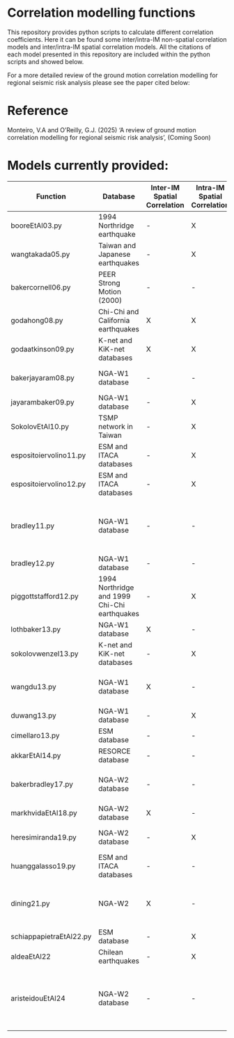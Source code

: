 # Correlation modelling functions
This repository provides python scripts to calculate different correlation coefficients. Here it can be found some inter/intra-IM non-spatial correlation models and inter/intra-IM spatial correlation models.
All the citations of each model presented in this repository are included within the python scripts and showed below.

For a more detailed review of the ground motion correlation modelling for regional seismic risk analysis please see the paper cited below:

# Reference
Monteiro, V.A and O’Reilly, G.J. (2025) ‘A review of ground motion correlation modelling for regional seismic risk analysis’, (Coming Soon)

# Models currently provided:



|        Function           |             Database                            | Inter-IM Spatial Correlation | Intra-IM Spatial Correlation |   Non-Spatial Correlation  |    Intensity Measures  |  Reference                 |
|---------------------------|-------------------------------------------------|-----------|-----------|----------------------------|-----------------------------------------------------|-------------------------------------|
|   booreEtAl03.py          |  1994 Northridge earthquake                     |     -     |     X     |             -              |    PGA                                              | Boore et al. [2003]                 |
|   wangtakada05.py         |  Taiwan and Japanese earthquakes                |     -     |     X     |             -              |    PGV                                              | Wang and Takada [2005]              |
|   bakercornell06.py       |  PEER Strong Motion (2000)                      |     -     |     -     |             X              |    Sa(T)                                            | Baker and Cornell [2006]            |
|   godahong08.py           |  Chi-Chi and California earthquakes             |     X     |     X     |             -              |    PGA, PGV, Sa(T)                                  | Goda and Hong [2008]                |
|   godaatkinson09.py       |  K-net and KiK-net databases                    |     X     |     X     |             X              |    PGA, PGV, Sa(T)                                  | Goda and Atkinson [2009]            |
|   bakerjayaram08.py       |  NGA-W1 database                                |     -     |     -     |             X              |    Sa(T)                                            | Baker and Jayaram [2008]            |
|   jayarambaker09.py       |  NGA-W1 database                                |     -     |     X     |             -              |    Sa(T)                                            | Jayaram and Baker [2009]            |
|   SokolovEtAl10.py        |  TSMP network in Taiwan                         |     -     |     X     |             -              |    PGA                                              | Sokolov et al. [2010]               |
|   espositoiervolino11.py  |  ESM  and ITACA databases                       |     -     |     X     |             -              |    PGA, PGV                                         | Esposito and Iervolino [2011]       |
|   espositoiervolino12.py  |  ESM  and ITACA databases                       |     -     |     X     |             -              |    Sa(T)                                            | Esposito and Iervolino [2012]       |
|   bradley11.py            |  NGA-W1 database                                |     -     |     -     |             X              |    Sa(T), PGA, PGV, ASI, SI, DSI, CAV, Duration     | Bradley [2011]                      |  
|   bradley12.py            |  NGA-W1 database                                |     -     |     -     |             X              |    Sa(T), PGV                                       | Bradley [2012]                      |
|   piggottstafford12.py    |  1994 Northridge and 1999 Chi-Chi earthquakes   |     -     |     X     |             -              |    Ia                                               | Foulser-Piggott and Stafford [2012] |
|   lothbaker13.py          |  NGA-W1 database                                |     X     |     -     |             -              |    Sa(T)                                            | Loth and Baker [2013]               |
|   sokolovwenzel13.py      |  K-net and KiK-net databases                    |     -     |     X     |             -              |    PGA, PGV                                         | Sokolov and Wenzel [2013]           |
|   wangdu13.py             |  NGA-W1 database                                |     X     |     -     |             -              |    PGA, PGV, CAV, Sa(T)                             | Wang and Du [2013]                  |
|   duwang13.py             |  NGA-W1 database                                |     -     |     X     |             -              |    Sa(T)                                            | Du and Wang [2013]                  |
|   cimellaro13.py          |  ESM database                                   |     -     |     -     |             X              |    Sa(T)                                            | Cimellaro [2013]                    |
|   akkarEtAl14.py          |  RESORCE database                               |     -     |     -     |             X              |    Sa(T), PGA                                       | Akkar et al. [2014]                 |
|   bakerbradley17.py       |  NGA-W2 database                                |     -     |     -     |             X              |    Sa(T), PGA, PGV, Duration                        | Baker and Bradley [2017]            |
|   markhvidaEtAl18.py      |  NGA-W2 database                                |     X     |     -     |             -              |    Sa(T)                                            | Markhvida et al. [2018]             |
|   heresimiranda19.py      |  NGA-W2 database                                |     -     |     X     |             -              |    Sa(T), PGA                                       | Heresi and Miranda [2019]           |
|   huanggalasso19.py       |  ESM and ITACA databases                        |     -     |     -     |             X              |    Sa(T), PGA, PGV                                  | Huang and Galasso [2019]            |
|   dining21.py             |  NGA-W2                                         |     X     |     -     |             -              |    Sa(T), PGA, PGV, CAV, Ia, Duration               | Du and Ning [2021]                  |
|   schiappapietraEtAl22.py |  ESM database                                   |     -     |     X     |             -              |    Sa(T)                                            | Schiappapietra et al [2022]         |
|   aldeaEtAl22             |  Chilean earthquakes                            |     -     |     X     |             -              |    Sa(T), PGA                                       | Aldea et al. [2022]                 |
|   aristeidouEtAl24        |  NGA-W2 database                                |     -     |     -     |             X              |    Sa(T), PGA, PGV, PGD, Duration, FIV3, Saavg(T)   | Aristeidou et al. [2024]            |



